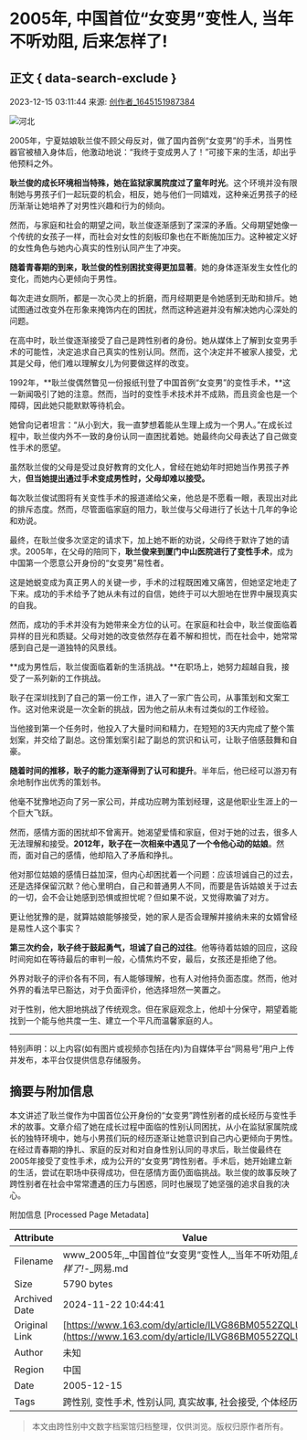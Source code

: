# 2005年, 中国首位“女变男”变性人, 当年不听劝阻, 后来怎样了!

## 正文 { data-search-exclude }


2023-12-15 03:11:44 来源: [创作者_1645151987384](https://www.163.com/dy/media/T1645151987384.html) 

![河北](https://static.ws.126.net/163/f2e/dy_media/dy_media/static/images/ipLocation.f6d00eb.svg)

2005年，宁夏姑娘耿兰俊不顾父母反对，做了国内首例“女变男”的手术，当男性器官被植入身体后，他激动地说：“我终于变成男人了！”可接下来的生活，却出乎他预料之外。

**耿兰俊的成长环境相当特殊，她在监狱家属院度过了童年时光**。这个环境并没有限制她与男孩子们一起玩耍的机会，相反，她与他们一同嬉戏，这种亲近男孩子的经历渐渐让她培养了对男性兴趣和行为的倾向。

然而，与家庭和社会的期望之间，耿兰俊逐渐感到了深深的矛盾。父母期望她像一个传统的女孩子一样，而社会对女性的刻板印象也在不断施加压力。这种被定义好的女性角色与她内心真实的性别认同产生了冲突。

**随着青春期的到来，耿兰俊的性别困扰变得更加显著**。她的身体逐渐发生女性化的变化，而她内心更倾向于男性。

每次走进女厕所，都是一次心灵上的折磨，而月经期更是令她感到无助和排斥。她试图通过改变外在形象来掩饰内在的困扰，然而这种逃避并没有解决她内心深处的问题。

在高中时，耿兰俊逐渐接受了自己是跨性别者的身份。她从媒体上了解到女变男手术的可能性，决定追求自己真实的性别认同。然而，这个决定并不被家人接受，尤其是父母，他们难以理解女儿为何要做这样的改变。

1992年，**耿兰俊偶然瞥见一份报纸刊登了中国首例“女变男”的变性手术，**这一新闻吸引了她的注意。然而，当时的变性手术技术并不成熟，而且资金也是一个障碍，因此她只能默默等待机会。

她曾向记者坦言：“从小到大，我一直梦想着能从生理上成为一个男人。”在成长过程中，耿兰俊内外不一致的身份认同一直困扰着她。她最终向父母表达了自己做变性手术的愿望。

虽然耿兰俊的父母是受过良好教育的文化人，曾经在她幼年时把她当作男孩子养大，**但当她提出通过手术变成男性时，父母却难以接受。**

每次耿兰俊试图将有关变性手术的报道递给父亲，他总是不愿看一眼，表现出对此的排斥态度。然而，尽管面临家庭的阻力，耿兰俊与父母进行了长达十几年的争论和劝说。

最终，在耿兰俊多次坚定的请求下，加上她不断的劝说，父母终于默许了她的请求。2005年，在父母的陪同下，**耿兰俊来到厦门中山医院进行了变性手术**，成为中国第一个愿意公开身份的“女变男”易性者。

这是她蜕变成为真正男人的关键一步，手术的过程既困难又痛苦，但她坚定地走了下来。成功的手术给予了她从未有过的自信，她终于可以大胆地在世界中展现真实的自我。

然而，成功的手术并没有为她带来全方位的认可。在家庭和社会中，耿兰俊面临着异样的目光和质疑。父母对她的改变依然存在着不解和担忧，而在社会中，她常常感到自己是一道独特的风景线。

**成为男性后，耿兰俊面临着新的生活挑战。**在职场上，她努力超越自我，接受了一系列新的工作挑战。

耿子在深圳找到了自己的第一份工作，进入了一家广告公司，从事策划和文案工作。这对他来说是一次全新的挑战，因为他之前从未有过类似的工作经验。

当他接到第一个任务时，他投入了大量时间和精力，在短短的3天内完成了整个策划案，并交给了副总。这份策划案引起了副总的赏识和认可，让耿子倍感鼓舞和自豪。

**随着时间的推移，耿子的能力逐渐得到了认可和提升**。半年后，他已经可以游刃有余地制作出优秀的策划书。

他毫不犹豫地迈向了另一家公司，并成功应聘为策划经理，这是他职业生涯上的一个巨大飞跃。

然而，感情方面的困扰却不曾离开。她渴望爱情和家庭，但对于她的过去，很多人无法理解和接受。**2012年，耿子在一次相亲中遇见了一个令他心动的姑娘**。然而，面对自己的感情，他却陷入了矛盾和挣扎。

他对那位姑娘的感情日益加深，但内心却困扰着一个问题：应该坦诚自己的过去，还是选择保留沉默？他心里明白，自己和普通男人不同，而要是告诉姑娘关于过去的一切，会不会让她感到恐惧或担忧呢？但如果不说，又觉得欺骗了对方。

更让他犹豫的是，就算姑娘能够接受，她的家人是否会理解并接纳未来的女婿曾经是易性人这个事实？

**第三次约会，耿子终于鼓起勇气，坦诚了自己的过往**。他等待着姑娘的回应，这段时间宛如在等待最后的审判一般，心情焦灼不安，最后，女孩还是拒绝了他。

外界对耿子的评价各有不同，有人能够理解，也有人对他持负面态度。然而，他对外界的看法早已豁达，对于负面评价，他选择坦然一笑置之。

对于性别，他大胆地挑战了传统观念。但在家庭观念上，他却十分保守，期望着能找到一个能与他共度一生、建立一个平凡而温馨家庭的人。

---

特别声明：以上内容(如有图片或视频亦包括在内)为自媒体平台“网易号”用户上传并发布，本平台仅提供信息存储服务。

## 摘要与附加信息

<!-- tcd_abstract -->
本文讲述了耿兰俊作为中国首位公开身份的“女变男”跨性别者的成长经历与变性手术的故事。文章介绍了她在成长过程中面临的性别认同困扰，从小在监狱家属院成长的独特环境中，她与小男孩们玩的经历逐渐让她意识到自己内心更倾向于男性。在经过青春期的挣扎、家庭的反对和对自身性别认同的寻求后，耿兰俊最终在2005年接受了变性手术，成为公开的“女变男”跨性别者。手术后，她开始建立新的生活，尝试在职场中获得成功，但在感情方面仍面临挑战。耿兰俊的故事反映了跨性别者在社会中常常遭遇的压力与困惑，同时也展现了她坚强的追求自我的决心。
<!-- tcd_abstract_end -->

附加信息 [Processed Page Metadata]

| Attribute       | Value                                  |
|-----------------|----------------------------------------|
| Filename        | www_2005年,_中国首位“女变男”变性人,_当年不听劝阻,_后来怎样了!_-_网易.md                             |
| Size            | 5790 bytes                           |
| Archived Date   | 2024-11-22 10:44:41                             |
| Original Link   | [https://www.163.com/dy/article/ILVG86BM0552ZQLU.html](https://www.163.com/dy/article/ILVG86BM0552ZQLU.html)                       |
| Author          | 未知                               |
| Region          | 中国                               |
| Date            | 2005-12-15                                 |
| Tags            | 跨性别, 变性手术, 性别认同, 真实故事, 社会接受, 个体经历                                 |
>
> 本文由跨性别中文数字档案馆归档整理，仅供浏览。版权归原作者所有。
>